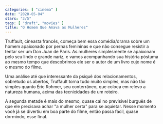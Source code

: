 ```yaml
---
categories: [ "cinema" ]
date: "2020-05-04"
stars: "3/5"
tags: [ "draft", "movies" ]
title: "O Homem Que Amava as Mulheres"
---
```

Truffault, cineasta francês, começa bem essa comédia/drama sobre um
homem apaixonado por pernas femininas e que não consegue resistir a
tentar ser um Don Juan de Paris. As mulheres simplesmente se apaixonam
pelo seu lindo e grande nariz, e vamos acompanhando sua história póstuma
ao mesmo tempo que descobrimos ele ser o autor de um livro cujo nome é
o mesmo do filme.

Uma análise até que interessante da psiquê dos relacionamentos,
sobretudo os abertos, Truffault torna tudo muito simples, mas não tão
simples quanto Éric Rohmer, seu conterrâneo, que coloca em relevo a
natureza humana, acima das tecnicidades de um roteiro.

A segunda metade é mais do mesmo, quase cai no previsível burguês de
que ele precisava achar "a mulher certa" para se aquietar. Nesse momento
você já se divertiu em boa parte do filme, então passa fácil, quase
dormindo, esse final.
